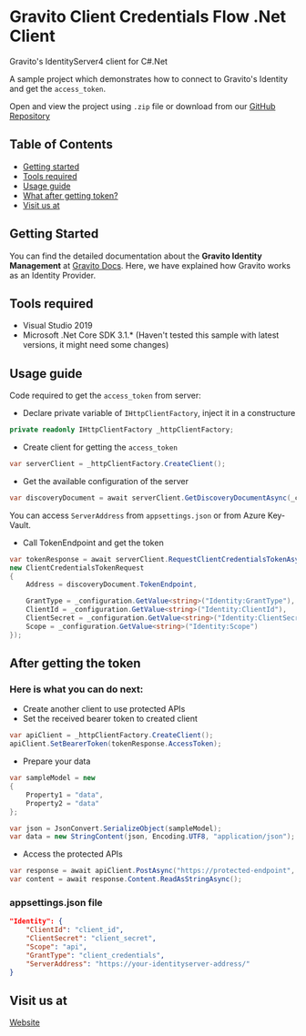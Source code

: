 # Gravito Client Credentials Flow .Net Client
Gravito's IdentityServer4 client for C#.Net

A sample project which demonstrates how to connect to Gravito's Identity and get the `access_token`.

Open and view the project using `.zip` file or download from our [GitHub Repository]

## Table of Contents
- [Getting started](#getting-started)
- [Tools required](#tools-required)
- [Usage guide](#usage-guide)
- [What after getting token?](#what-after-getting-token)
- [Visit us at](#visit-us-at)

## Getting Started

You can find the detailed documentation about the **Gravito Identity Management** at [Gravito Docs].
Here, we have explained how Gravito works as an Identity Provider.

## Tools required

* Visual Studio 2019
* Microsoft .Net Core SDK 3.1.* (Haven't tested this sample with latest versions, it might need some changes)

## Usage guide

Code required to get the `access_token` from server:

* Declare private variable of `IHttpClientFactory`, inject it in a constructure
```c#
private readonly IHttpClientFactory _httpClientFactory;
```

* Create client for getting the `access_token`
```c#
var serverClient = _httpClientFactory.CreateClient();
```

* Get the available configuration of the server
```c#
var discoveryDocument = await serverClient.GetDiscoveryDocumentAsync(_configuration.GetValue<string>("Identity:ServerAddress"));
```

You can access `ServerAddress` from `appsettings.json` or from Azure Key-Vault.


* Call TokenEndpoint and get the token
```c#
var tokenResponse = await serverClient.RequestClientCredentialsTokenAsync (
new ClientCredentialsTokenRequest
{
    Address = discoveryDocument.TokenEndpoint,

    GrantType = _configuration.GetValue<string>("Identity:GrantType"),
    ClientId = _configuration.GetValue<string>("Identity:ClientId"),
    ClientSecret = _configuration.GetValue<string>("Identity:ClientSecret"),
    Scope = _configuration.GetValue<string>("Identity:Scope")
});
```

## After getting the token
### Here is what you can do next:
* Create another client to use protected APIs
* Set the received bearer token to created client

```c#
var apiClient = _httpClientFactory.CreateClient();
apiClient.SetBearerToken(tokenResponse.AccessToken);
```

* Prepare your data

```c#
var sampleModel = new
{
    Property1 = "data",
    Property2 = "data"
};

var json = JsonConvert.SerializeObject(sampleModel);
var data = new StringContent(json, Encoding.UTF8, "application/json");
```
* Access the protected APIs

```c#
var response = await apiClient.PostAsync("https://protected-endpoint", data);
var content = await response.Content.ReadAsStringAsync();
```

### appsettings.json file
```json
"Identity": {
    "ClientId": "client_id",
    "ClientSecret": "client_secret",
    "Scope": "api",
    "GrantType": "client_credentials",
    "ServerAddress": "https://your-identityserver-address/"
}
```

## Visit us at
[Website]

[GitHub Repository]: https://github.com/GravitoLtd/gravito-client-dotnet
[Website]: https://www.gravito.net
[Gravito Docs]: https://docs.gravito.net/gravito-identity-provider/getting-started
